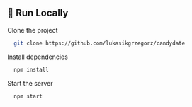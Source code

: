 ## 🚀 Run Locally

Clone the project

```bash
  git clone https://github.com/lukasikgrzegorz/candydate
```

Install dependencies

```bash
  npm install
```

Start the server

```bash
  npm start
```
